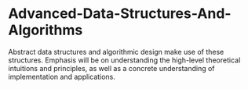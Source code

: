# Advanced-Data-Structures-And-Algorithms

Abstract data structures and algorithmic design make use of these structures. 
Emphasis will be on understanding the high-level theoretical intuitions and principles, as well as a concrete understanding of implementation and applications.

